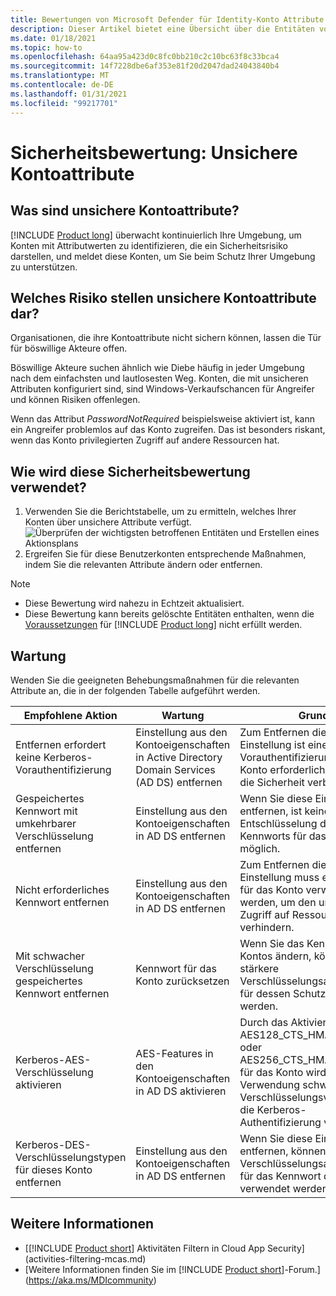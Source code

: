 ```yaml
---
title: Bewertungen von Microsoft Defender für Identity-Konto Attribute
description: Dieser Artikel bietet eine Übersicht über die Entitäten von Microsoft Defender für Identitäts Entitäten mit unsicherem Attribute Identity Security-statusbewertung.
ms.date: 01/18/2021
ms.topic: how-to
ms.openlocfilehash: 64aa95a423d0c8fc0bb210c2c10bc63f8c33bca4
ms.sourcegitcommit: 14f7228dbe6af353e81f20d2047dad24043840b4
ms.translationtype: MT
ms.contentlocale: de-DE
ms.lasthandoff: 01/31/2021
ms.locfileid: "99217701"
---
```

# <a name="security-assessment-unsecure-account-attributes"></a>Sicherheitsbewertung: Unsichere Kontoattribute

## <a name="what-are-unsecure-account-attributes"></a>Was sind unsichere Kontoattribute?

[!INCLUDE [Product long](includes/product-long.md)] überwacht kontinuierlich Ihre Umgebung, um Konten mit Attributwerten zu identifizieren, die ein Sicherheitsrisiko darstellen, und meldet diese Konten, um Sie beim Schutz Ihrer Umgebung zu unterstützen.

## <a name="what-risk-do-unsecure-account-attributes-pose"></a>Welches Risiko stellen unsichere Kontoattribute dar?

Organisationen, die ihre Kontoattribute nicht sichern können, lassen die Tür für böswillige Akteure offen.

Böswillige Akteure suchen ähnlich wie Diebe häufig in jeder Umgebung nach dem einfachsten und lautlosesten Weg. Konten, die mit unsicheren Attributen konfiguriert sind, sind Windows-Verkaufschancen für Angreifer und können Risiken offenlegen.

Wenn das Attribut *PasswordNotRequired* beispielsweise aktiviert ist, kann ein Angreifer problemlos auf das Konto zugreifen. Das ist besonders riskant, wenn das Konto privilegierten Zugriff auf andere Ressourcen hat.

## <a name="how-do-i-use-this-security-assessment"></a>Wie wird diese Sicherheitsbewertung verwendet?

1. Verwenden Sie die Berichtstabelle, um zu ermitteln, welches Ihrer Konten über unsichere Attribute verfügt.
    ![Überprüfen der wichtigsten betroffenen Entitäten und Erstellen eines Aktionsplans](media/cas-isp-unsecure-account-attributes-1.png)
1. Ergreifen Sie für diese Benutzerkonten entsprechende Maßnahmen, indem Sie die relevanten Attribute ändern oder entfernen.

> [!NOTE]
>
> - Diese Bewertung wird nahezu in Echtzeit aktualisiert.
> - Diese Bewertung kann bereits gelöschte Entitäten enthalten, wenn die [Voraussetzungen](prerequisites.md#before-you-start) für [!INCLUDE [Product long](includes/product-long.md)] nicht erfüllt werden.

## <a name="remediation"></a>Wartung

Wenden Sie die geeigneten Behebungsmaßnahmen für die relevanten Attribute an, die in der folgenden Tabelle aufgeführt werden.

| Empfohlene Aktion | Wartung | Grund |
| --- | --- | --- |
| Entfernen erfordert keine Kerberos-Vorauthentifizierung| Einstellung aus den Kontoeigenschaften in Active Directory Domain Services (AD DS) entfernen | Zum Entfernen dieser Einstellung ist eine Kerberos-Vorauthentifizierung für das Konto erforderlich, wodurch die Sicherheit verbessert wird. |
| Gespeichertes Kennwort mit umkehrbarer Verschlüsselung entfernen | Einstellung aus den Kontoeigenschaften in AD DS entfernen | Wenn Sie diese Einstellung entfernen, ist keine einfache Entschlüsselung des Kennworts für das Konto mehr möglich. |
| Nicht erforderliches Kennwort entfernen | Einstellung aus den Kontoeigenschaften in AD DS entfernen | Zum Entfernen dieser Einstellung muss ein Kennwort für das Konto verwendet werden, um den unbefugten Zugriff auf Ressourcen zu verhindern. |
| Mit schwacher Verschlüsselung gespeichertes Kennwort entfernen | Kennwort für das Konto zurücksetzen | Wenn Sie das Kennwort des Kontos ändern, können stärkere Verschlüsselungsalgorithmen für dessen Schutz verwendet werden. |
| Kerberos-AES-Verschlüsselung aktivieren | AES-Features in den Kontoeigenschaften in AD DS aktivieren | Durch das Aktivieren von AES128_CTS_HMAC_SHA1_96 oder AES256_CTS_HMAC_SHA1_96 für das Konto wird die Verwendung schwächerer Verschlüsselungsverfahren für die Kerberos-Authentifizierung verhindert. |
| Kerberos-DES-Verschlüsselungstypen für dieses Konto entfernen | Einstellung aus den Kontoeigenschaften in AD DS entfernen | Wenn Sie diese Einstellung entfernen, können stärkere Verschlüsselungsalgorithmen für das Kennwort des Kontos verwendet werden. |

## <a name="see-also"></a>Weitere Informationen

- [[!INCLUDE [Product short](includes/product-short.md)] Aktivitäten Filtern in Cloud App Security](activities-filtering-mcas.md)
- [Weitere Informationen finden Sie im [!INCLUDE [Product short](includes/product-short.md)]-Forum.](https://aka.ms/MDIcommunity)
